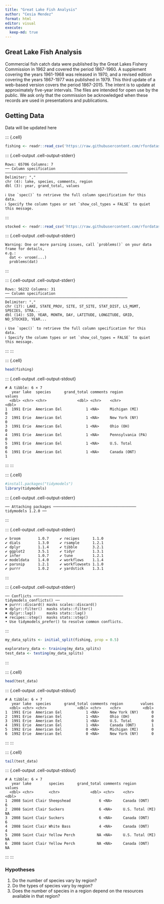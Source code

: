 ```yaml
---
title: "Great Lake Fish Analysis"
author: "Cesia Mendez"
format: html
editor: visual
execute:
  keep-md: true
---
```





## Great Lake Fish Analysis 

Commercial fish catch data were published by the Great Lakes Fishery Commission in 1962 and covered the period 1867-1960. A supplement covering the years 1961-1968 was released in 1970, and a revised edition covering the years 1867-1977 was published in 1979. This third update of a web-based version covers the period 1867-2015. The intent is to update at approximately five-year intervals. The files are intended for open use by the public. We ask only that the commission be acknowledged when these records are used in presentations and publications.

## Getting Data 

Data will be updated here



::: {.cell}

```{.r .cell-code}
fishing <- readr::read_csv('https://raw.githubusercontent.com/rfordatascience/tidytuesday/main/data/2021/2021-06-08/fishing.csv')
```

::: {.cell-output .cell-output-stderr}

```
Rows: 65706 Columns: 7
── Column specification ────────────────────────────────────────────────────────
Delimiter: ","
chr (4): lake, species, comments, region
dbl (3): year, grand_total, values

ℹ Use `spec()` to retrieve the full column specification for this data.
ℹ Specify the column types or set `show_col_types = FALSE` to quiet this message.
```


:::

```{.r .cell-code}
stocked <- readr::read_csv('https://raw.githubusercontent.com/rfordatascience/tidytuesday/main/data/2021/2021-06-08/stocked.csv')
```

::: {.cell-output .cell-output-stderr}

```
Warning: One or more parsing issues, call `problems()` on your data frame for details,
e.g.:
  dat <- vroom(...)
  problems(dat)
```


:::

::: {.cell-output .cell-output-stderr}

```
Rows: 56232 Columns: 31
── Column specification ────────────────────────────────────────────────────────
Delimiter: ","
chr (17): LAKE, STATE_PROV, SITE, ST_SITE, STAT_DIST, LS_MGMT, SPECIES, STRA...
dbl (14): SID, YEAR, MONTH, DAY, LATITUDE, LONGITUDE, GRID, NO_STOCKED, YEAR...

ℹ Use `spec()` to retrieve the full column specification for this data.
ℹ Specify the column types or set `show_col_types = FALSE` to quiet this message.
```


:::
:::

::: {.cell}

```{.r .cell-code}
head(fishing)
```

::: {.cell-output .cell-output-stdout}

```
# A tibble: 6 × 7
   year lake  species      grand_total comments region            values
  <dbl> <chr> <chr>              <dbl> <chr>    <chr>              <dbl>
1  1991 Erie  American Eel           1 <NA>     Michigan (MI)          0
2  1991 Erie  American Eel           1 <NA>     New York (NY)          0
3  1991 Erie  American Eel           1 <NA>     Ohio (OH)              0
4  1991 Erie  American Eel           1 <NA>     Pennsylvania (PA)      0
5  1991 Erie  American Eel           1 <NA>     U.S. Total             0
6  1991 Erie  American Eel           1 <NA>     Canada (ONT)           1
```


:::
:::

::: {.cell}

```{.r .cell-code}
#install.packages("tidymodels")
library(tidymodels)
```

::: {.cell-output .cell-output-stderr}

```
── Attaching packages ────────────────────────────────────── tidymodels 1.2.0 ──
```


:::

::: {.cell-output .cell-output-stderr}

```
✔ broom        1.0.7     ✔ recipes      1.1.0
✔ dials        1.3.0     ✔ rsample      1.2.1
✔ dplyr        1.1.4     ✔ tibble       3.2.1
✔ ggplot2      3.5.1     ✔ tidyr        1.3.1
✔ infer        1.0.7     ✔ tune         1.2.1
✔ modeldata    1.4.0     ✔ workflows    1.1.4
✔ parsnip      1.2.1     ✔ workflowsets 1.1.0
✔ purrr        1.0.2     ✔ yardstick    1.3.1
```


:::

::: {.cell-output .cell-output-stderr}

```
── Conflicts ───────────────────────────────────────── tidymodels_conflicts() ──
✖ purrr::discard() masks scales::discard()
✖ dplyr::filter()  masks stats::filter()
✖ dplyr::lag()     masks stats::lag()
✖ recipes::step()  masks stats::step()
• Use tidymodels_prefer() to resolve common conflicts.
```


:::

```{.r .cell-code}
my_data_splits <- initial_split(fishing, prop = 0.5)

exploratory_data <- training(my_data_splits)
test_data <- testing(my_data_splits)
```
:::

::: {.cell}

```{.r .cell-code}
head(test_data)
```

::: {.cell-output .cell-output-stdout}

```
# A tibble: 6 × 7
   year lake  species      grand_total comments region        values
  <dbl> <chr> <chr>              <dbl> <chr>    <chr>          <dbl>
1  1991 Erie  American Eel           1 <NA>     New York (NY)      0
2  1991 Erie  American Eel           1 <NA>     Ohio (OH)          0
3  1991 Erie  American Eel           1 <NA>     U.S. Total         0
4  1991 Erie  American Eel           1 <NA>     Canada (ONT)       1
5  1992 Erie  American Eel           0 <NA>     Michigan (MI)      0
6  1992 Erie  American Eel           0 <NA>     New York (NY)      0
```


:::
:::

::: {.cell}

```{.r .cell-code}
tail(test_data)
```

::: {.cell-output .cell-output-stdout}

```
# A tibble: 6 × 7
   year lake        species      grand_total comments region          values
  <dbl> <chr>       <chr>              <dbl> <chr>    <chr>            <dbl>
1  2008 Saint Clair Sheepshead             6 <NA>     Canada (ONT)         6
2  2008 Saint Clair Suckers                6 <NA>     U.S. Total (MI)     NA
3  2008 Saint Clair Suckers                6 <NA>     Canada (ONT)         6
4  2008 Saint Clair White Bass             4 <NA>     Canada (ONT)         4
5  2008 Saint Clair Yellow Perch          NA <NA>     U.S. Total (MI)     NA
6  2008 Saint Clair Yellow Perch          NA <NA>     Canada (ONT)        NA
```


:::
:::



### Hypotheses 

1.  Do the number of species vary by region?
2.  Do the types of species vary by region?
3.  Does the number of species in a region depend on the resources available in that region?
